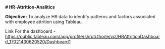 **# HR-Attrition-Analitics**

**Objective:** To analyze HR data to identify patterns and factors associated with employee attrition using Tableau.

Link For the dashboard -
https://public.tableau.com/app/profile/shruti.thorle/viz/HRAttritionDashboard_17021430620520/Dashboard1

